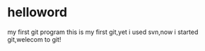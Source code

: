 # helloword
my first git program
 this is my first git,yet i used svn,now i started git,welecom to git!
